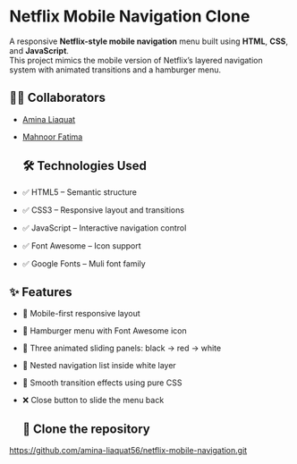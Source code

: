 #  Netflix Mobile Navigation Clone

A responsive **Netflix-style mobile navigation** menu built using **HTML**, **CSS**, and **JavaScript**.  
This project mimics the mobile version of Netflix’s layered navigation system with animated transitions and a hamburger menu.

## 👩‍💻 Collaborators

- [Amina Liaquat](https://github.com/amina-liaquat56) 
- [Mahnoor Fatima](https://github.com/mahnoor-987)

  ## 🛠️ Technologies Used

- ✅ HTML5 – Semantic structure  
- ✅ CSS3 – Responsive layout and transitions  
- ✅ JavaScript – Interactive navigation control  
- ✅ Font Awesome – Icon support  
- ✅ Google Fonts – Muli font family

## ✨ Features

- 📱 Mobile-first responsive layout  
- 🍔 Hamburger menu with Font Awesome icon  
- 🎨 Three animated sliding panels: black → red → white  
- 🧭 Nested navigation list inside white layer  
- 🚀 Smooth transition effects using pure CSS  
- ❌ Close button to slide the menu back

  ## 🔄 Clone the repository
  
https://github.com/amina-liaquat56/netflix-mobile-navigation.git
